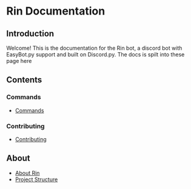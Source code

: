 # Rin Documentation

## Introduction

Welcome! This is the documentation for the Rin bot, a discord bot with EasyBot.py support and built on Discord.py. The docs is spilt into these page here

## Contents

### Commands

- [Commands](https://rin-docs.readthedocs.io/en/latest/rin-commands/)

### Contributing

- [Contributing](https://rin-docs.readthedocs.io/en/latest/contributing-to-rin/)

## About

- [About Rin](https://rin-docs.readthedocs.io/en/latest/about-rin/)
- [Project Structure](https://rin-docs.readthedocs.io/en/latest/project-structure/)
